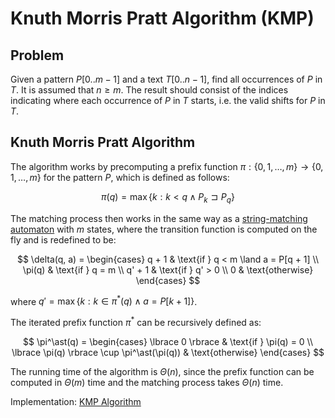 # Knuth Morris Pratt Algorithm (KMP)

## Problem

Given a pattern $P[0..m-1]$ and a text $T[0..n-1]$, find all occurrences of $P$ in $T$. It is assumed that $n \geq m$. The result should consist of the indices indicating where each occurrence of $P$ in $T$ starts, i.e. the valid shifts for $P$ in $T$.

## Knuth Morris Pratt Algorithm

The algorithm works by precomputing a prefix function $\pi : \lbrace 0, 1, \dots, m \rbrace \rightarrow \lbrace 0, 1, \dots, m \rbrace$ for the pattern $P$, which is defined as follows:

$$
\pi(q) = \max \lbrace k : k < q \land P_k \sqsupset P_q \rbrace
$$

The matching process then works in the same way as a [string-matching automaton](https://github.com/pl3onasm/CLRS/tree/main/algorithms/string-matching/finite-automata) with $m$ states, where the transition function is computed on the fly and is redefined to be:

$$
\delta(q, a) = \begin{cases}
q + 1 & \text{if } q < m \land a = P[q + 1] \\
\pi(q) & \text{if } q = m \\
q' + 1 & \text{if } q' > 0 \\
0 & \text{otherwise}
\end{cases}
$$

where $q' = \max \lbrace k: k \in \pi^\ast(q) \land a = P[k + 1] \rbrace$.

The iterated prefix function $\pi^\ast$ can be recursively defined as:

$$
\pi^\ast(q) = \begin{cases}
\lbrace 0 \rbrace & \text{if } \pi(q) = 0 \\
\lbrace \pi(q) \rbrace \cup  \pi^\ast(\pi(q)) & \text{otherwise}
\end{cases}
$$

The running time of the algorithm is $\Theta(n)$, since the prefix function can be computed in $\Theta(m)$ time and the matching process takes $\Theta(n)$ time.

Implementation: [KMP Algorithm](https://github.com/pl3onasm/AADS/blob/main/algorithms/string-matching/knuth-morris-pratt/kmp.c)
